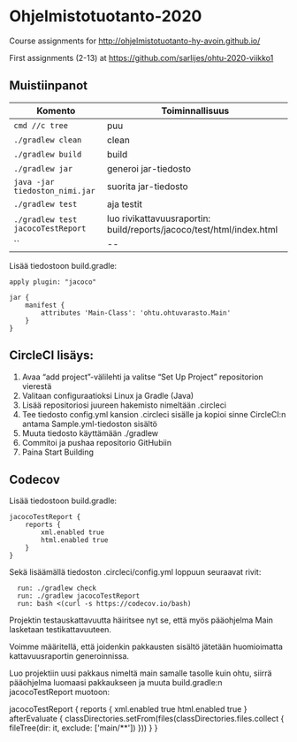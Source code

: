 # Ohjelmistotuotanto-2020
Course assignments for http://ohjelmistotuotanto-hy-avoin.github.io/

First assignments (2-13) at https://github.com/sarlijes/ohtu-2020-viikko1

## Muistiinpanot


Komento | Toiminnallisuus
--- | --- 
`cmd //c tree` | puu
`./gradlew clean` | clean
`./gradlew build` | build
`./gradlew jar` | generoi jar-tiedosto
`java -jar tiedoston_nimi.jar` | suorita jar-tiedosto
`./gradlew test` | aja testit
`./gradlew test jacocoTestReport` | luo rivikattavuusraportin: build/reports/jacoco/test/html/index.html
`` | --


Lisää tiedostoon build.gradle:

```
apply plugin: "jacoco" 

jar {
    manifest {
        attributes 'Main-Class': 'ohtu.ohtuvarasto.Main'
    }
}
```

## CircleCI lisäys:
1. Avaa “add project”-välilehti ja valitse “Set Up Project” repositorion vierestä
1. Valitaan configuraatioksi Linux ja Gradle (Java)
1. Lisää repositoriosi juureen hakemisto nimeltään .circleci
1. Tee tiedosto config.yml kansion .circleci sisälle ja kopioi sinne CircleCI:n antama Sample.yml-tiedoston sisältö
1. Muuta tiedosto käyttämään ./gradlew
1. Commitoi ja pushaa repositorio GitHubiin
1. Paina Start Building

## Codecov

Lisää tiedostoon build.gradle:

```
jacocoTestReport {
    reports {
        xml.enabled true
        html.enabled true
    }
}
```

Sekä lisäämällä tiedoston .circleci/config.yml loppuun seuraavat rivit:
```
  run: ./gradlew check
  run: ./gradlew jacocoTestReport
  run: bash <(curl -s https://codecov.io/bash)
```
Projektin testauskattavuutta häiritsee nyt se, että myös pääohjelma Main lasketaan testikattavuuteen.

Voimme määritellä, että joidenkin pakkausten sisältö jätetään huomioimatta kattavuusraportin generoinnissa.

Luo projektiin uusi pakkaus nimeltä main samalle tasolle kuin ohtu, siirrä pääohjelma luomaasi pakkaukseen ja muuta build.gradle:n jacocoTestReport muotoon:

jacocoTestReport {
    reports {
        xml.enabled true
        html.enabled true
    }
    afterEvaluate {
        classDirectories.setFrom(files(classDirectories.files.collect {
            fileTree(dir: it,
                    exclude: ['main/**'])
        }))
    }
}

